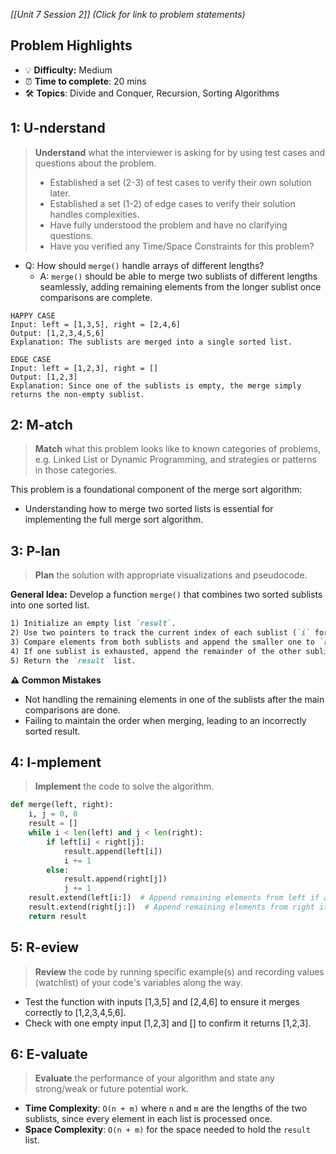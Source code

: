 *[[Unit 7 Session 2]] (Click for link to problem statements)*

## Problem Highlights

* 💡 **Difficulty:** Medium
* ⏰ **Time to complete**: 20 mins
* 🛠️ **Topics**: Divide and Conquer, Recursion, Sorting Algorithms
    
## 1: U-nderstand
 
> **Understand** what the interviewer is asking for by using test cases and questions about the problem.
> - Established a set (2-3) of test cases to verify their own solution later.
> - Established a set (1-2) of edge cases to verify their solution handles complexities.
> - Have fully understood the problem and have no clarifying questions.
> - Have you verified any Time/Space Constraints for this problem?

- Q: How should `merge()` handle arrays of different lengths?
  - A: `merge()` should be able to merge two sublists of different lengths seamlessly, adding remaining elements from the longer sublist once comparisons are complete.

```
HAPPY CASE
Input: left = [1,3,5], right = [2,4,6]
Output: [1,2,3,4,5,6]
Explanation: The sublists are merged into a single sorted list.

EDGE CASE
Input: left = [1,2,3], right = []
Output: [1,2,3]
Explanation: Since one of the sublists is empty, the merge simply returns the non-empty sublist.
```
    
## 2: M-atch

> **Match** what this problem looks like to known categories of problems, e.g. Linked List or Dynamic Programming, and strategies or patterns in those categories.

This problem is a foundational component of the merge sort algorithm:

- Understanding how to merge two sorted lists is essential for implementing the full merge sort algorithm.

## 3: P-lan

> **Plan** the solution with appropriate visualizations and pseudocode.

**General Idea:** Develop a function `merge()` that combines two sorted sublists into one sorted list.

```markdown
1) Initialize an empty list `result`.
2) Use two pointers to track the current index of each sublist (`i` for `left`, `j` for `right`).
3) Compare elements from both sublists and append the smaller one to `result`.
4) If one sublist is exhausted, append the remainder of the other sublist to `result`.
5) Return the `result` list.
```

**⚠️ Common Mistakes**

- Not handling the remaining elements in one of the sublists after the main comparisons are done.
- Failing to maintain the order when merging, leading to an incorrectly sorted result.

## 4: I-mplement

> **Implement** the code to solve the algorithm.

```python
def merge(left, right):
    i, j = 0, 0
    result = []
    while i < len(left) and j < len(right):
        if left[i] < right[j]:
            result.append(left[i])
            i += 1
        else:
            result.append(right[j])
            j += 1
    result.extend(left[i:])  # Append remaining elements from left if any
    result.extend(right[j:])  # Append remaining elements from right if any
    return result
```

## 5: R-eview

> **Review** the code by running specific example(s) and recording values (watchlist) of your code's variables along the way.

- Test the function with inputs [1,3,5] and [2,4,6] to ensure it merges correctly to [1,2,3,4,5,6].
- Check with one empty input [1,2,3] and [] to confirm it returns [1,2,3].

## 6: E-valuate

> **Evaluate** the performance of your algorithm and state any strong/weak or future potential work.

* **Time Complexity**: `O(n + m)` where `n` and `m` are the lengths of the two sublists, since every element in each list is processed once.
* **Space Complexity**: `O(n + m)` for the space needed to hold the `result` list.
